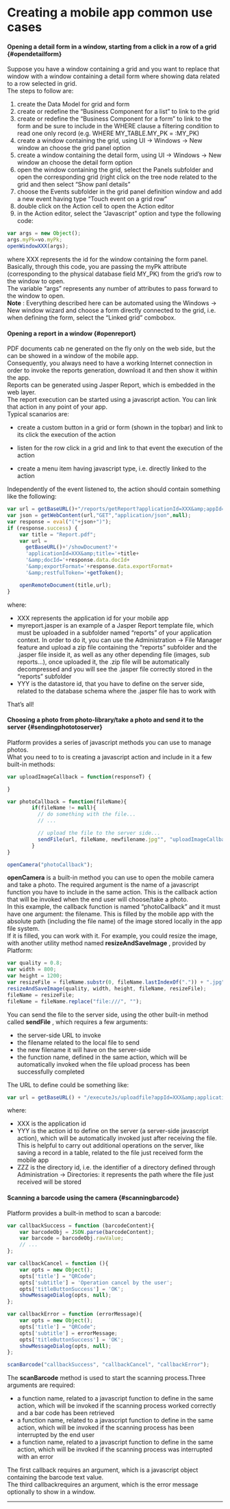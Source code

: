 # Creating a mobile app common use cases

#### **Opening a detail form in a window, starting from a click in a row of a grid** {#opendetailform}

Suppose you have a window containing a grid and you want to replace that window with a window containing a detail form where showing data related to a row selected in grid.  
The steps to follow are:

1. create the Data Model for grid and form
2. create or redefine the “Business Component for a list” to link to the grid
3. create or redefine the “Business Component for a form” to link to the form and be sure to include in the WHERE clause a filtering condition to read one only record \(e.g. WHERE MY\_TABLE.MY\_PK = :MY\_PK\)
4. create a window containing the grid, using UI -&gt; Windows -&gt; New window an choose the grid panel option
5. create a window containing the detail form, using UI -&gt; Windows -&gt; New window an choose the detail form option
6. open the window containing the grid, select the Panels subfolder and open the corresponding grid \(right click on the tree node related to the grid and then select “Show panl details”
7. choose the Events subfolder in the grid panel definition window and add a new event having type “Touch event on a grid row”
8. double click on the Action cell to open the Action editor
9. in the Action editor, select the “Javascript” option and type the following code:

```js
var args = new Object();
args.myPk=vo.myPk;
openWindowXXX(args);
```

where XXX represents the id for the window containing the form panel.  
Basically, through this code, you are passing the myPk attribute \(corresponding to the physical database field MY\_PK\) from the grid’s row to the window to open.  
The variable “args” represents any number of attributes to pass forward to the window to open.  
 **Note** : Everything described here can be automated using the Windows -&gt; New window wizard and choose a form directly connected to the grid, i.e. when defining the form, select the “Linked grid” combobox.

#### **Opening a report in a window** {#openreport}

PDF documents cab ne generated on the fly only on the web side, but the can be showed in a window of the mobile app.  
Consequently, you always need to have a working Internet connection in order to invoke the reports generation, download it and then show it within the app.  
Reports can be generated using Jasper Report, which is embedded in the web layer.  
The report execution can be started using a javascript action. You can link that action in any point of your app.  
Typical scanarios are:

* create a custom button in a grid or form \(shown in the topbar\) and link to its click the execution of the action

* listen for the row click in a grid and link to that event the execution of the action

* create a menu item having javascript type, i.e. directly linked to the action

Independently of the event listened to, the action should contain something like the following:

```js
var url = getBaseURL()+"/reports/getReport?applicationId=XXX&amp;appId=XXX&amp;reportName=reports/myreport.jasper&amp;datastoreId=YYY&amp;reportFormat=PDF&amp;restfulToken="+getToken();
var json = getWebContent(url,"GET","application/json",null);
var response = eval("("+json+")");
if (response.success) {
    var title = "Report.pdf";
    var url = 
      getBaseURL()+'/showDocument?'+
      'applicationId=XXX&amp;title='+title+
      '&amp;docId='+response.data.docId+
      '&amp;exportFormat='+response.data.exportFormat+
      '&amp;restfulToken='+getToken();

    openRemoteDocument(title,url);
}
```

where:

* XXX represents the application id for your mobile app
* myreport.jasper is an example of a Jasper Report template file, which must be uploaded in a subfolder named “reports” of your application context. In order to do it, you can use the Administration -&gt; File Manager feature and upload a zip file containing the “reports” subfolder and the .jasper file inside it, as well as any other depending file \(images, sub reports…\), once uploaded it, the .zip file will be automatically decompressed and you will see the .jasper file correctly stored in the “reports” subfolder
* YYY is the datastore id, that you have to define on the server side, related to the database schema where the .jasper file has to work with

That’s all!

#### **Choosing a photo from photo-library/take a photo and send it to the server** {#sendingphototoserver}

Platform provides a series of javascript methods you can use to manage photos.  
What you need to to is creating a javascript action and include in it a few built-in methods:

```js
var uploadImageCallback = function(responseT) {

}

var photoCallback = function(fileName){ 
        if(fileName != null){        
          // do something with the file...
          // ...

          // upload the file to the server side...
          sendFile(url, fileName, newfilename.jpg"", "uploadImageCallback");   
        }
}

openCamera("photoCallback");
```

**openCamera**  is a built-in method you can use to open the mobile camera and take a photo. The required argument is the name of a javascript function you have to include in the same action. This is the callback action that will be invoked when the end user will choose/take a photo.  
In this example, the callback function is named “photoCallback” and it must have one argument: the filename. This is filled by the mobile app with the absolute path \(including the file name\) of the image stored locally in the app file system.  
If it is filled, you can work with it. For example, you could resize the image, with another utility method named  **resizeAndSaveImage** , provided by Platform:

```js
var quality = 0.8;
var width = 800;
var height = 1200;
var resizeFile = fileName.substr(0, fileName.lastIndexOf(".")) + ".jpg";
resizeAndSaveImage(quality, width, height, fileName, resizeFile);
fileName = resizeFile; 
fileName = fileName.replace("file:///", "");
```

You can send the file to the server side, using the other built-in method called  **sendFile** , which requires a few arguments:

* the server-side URL to invoke
* the filename related to the local file to send
* the new filename it will have on the server-side
* the function name, defined in the same action, which will be automatically invoked when the file upload process has been successfully completed

The URL to define could be something like:

```js
var url = getBaseURL() + "/executeJs/uploadfile?appId=XXX&amp;applicationId=XXX&amp;actionId=YYY&amp;dirId=ZZZ&amp;unzip=false&amp;restfulToken=" + getToken(); // + other parameters, if needed
```

where:

* XXX is the application id
* YYY is the action id to define on the server \(a server-side javascript action\), which will be automatically invoked just after receiving the file. This is helpful to carry out additional operations on the server, like saving a record in a table, related to the file just received form the mobile app
* ZZZ is the directory id, i.e. the identifier of a directory defined through Administration -&gt; Directories: it represents the path where the file just received will be stored

#### **Scanning a barcode using the camera** {#scanningbarcode}

Platform provides a built-in method to scan a barcode:

```js
var callbackSuccess = function (barcodeContent){ 
    var barcodeObj = JSON.parse(barcodeContent); 
    var barcode = barcodeObj.rawValue;
    // ...
};  

var callbackCancel = function (){ 
    var opts = new Object(); 
    opts['title'] = "QRCode"; 
    opts['subtitle'] = 'Operation cancel by the user'; 
    opts['titleButtonSuccess'] = 'OK'; 
    showMessageDialog(opts, null); 
}; 

var callbackError = function (errorMessage){ 
    var opts = new Object(); 
    opts['title'] = "QRCode"; 
    opts['subtitle'] = errorMessage; 
    opts['titleButtonSuccess'] = 'OK'; 
    showMessageDialog(opts, null); 
}; 

scanBarcode("callbackSuccess", "callbackCancel", "callbackError");
```

The  **scanBarcode**  method is used to start the scanning process.Three arguments are required:

* a function name, related to a javascript function to define in the same action, which will be invoked if the scanning process worked correctly and a bar code has been retrieved
* a function name, related to a javascript function to define in the same action, which will be invoked if the scanning process has been interrupted by the end user
* a function name, related to a javascript function to define in the same action, which will be invoked if the scanning process was interrupted with an error

The first callback requires an argument, which is a javascript object containing the barcode text value.  
The third callbackrequires an argument, which is the error message optionally to show in a window.

---



